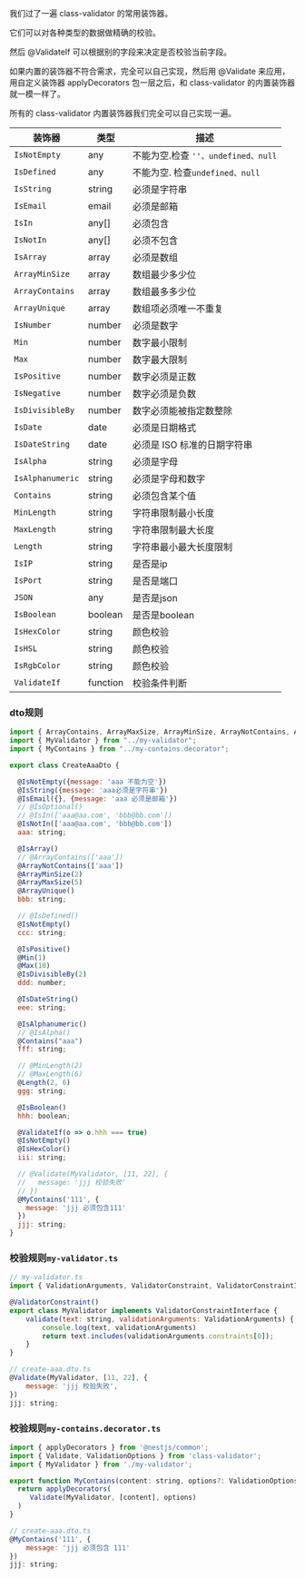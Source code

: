 我们过了一遍 class-validator 的常用装饰器。

它们可以对各种类型的数据做精确的校验。

然后 @ValidateIf 可以根据别的字段来决定是否校验当前字段。

如果内置的装饰器不符合需求，完全可以自己实现，然后用 @Validate 来应用，用自定义装饰器 applyDecorators 包一层之后，和 class-validator 的内置装饰器就一模一样了。

所有的 class-validator 内置装饰器我们完全可以自己实现一遍。

| 装饰器 | 类型 | 描述 |
| --- | --- | --- |
| `IsNotEmpty` | any | 不能为空.检查 `''、undefined、null` |
| `IsDefined` | any | 不能为空. 检查`undefined、null` |
| `IsString` | string | 必须是字符串 |
| `IsEmail` | email | 必须是邮箱 |
| `IsIn` | any[] | 必须包含 |
| `IsNotIn` | any[] | 必须不包含 |
| `IsArray` | array | 必须是数组 |
| `ArrayMinSize` | array | 数组最少多少位 |
| `ArrayContains` | array | 数组最多多少位 |
| `ArrayUnique` | array | 数组项必须唯一不重复 |
| `IsNumber` | number | 必须是数字 |
| `Min` | number | 数字最小限制 |
| `Max` | number | 数字最大限制 |
| `IsPositive` | number | 数字必须是正数 |
| `IsNegative` | number | 数字必须是负数 |
| `IsDivisibleBy` | number | 数字必须能被指定数整除 |
| `IsDate` | date | 必须是日期格式 |
| `IsDateString` | date | 必须是 ISO 标准的日期字符串 |
| `IsAlpha` | string | 必须是字母 |
| `IsAlphanumeric` | string | 必须是字母和数字 |
| `Contains` | string | 必须包含某个值 |
| `MinLength` | string | 字符串限制最小长度 |
| `MaxLength` | string | 字符串限制最大长度 |
| `Length` | string | 字符串最小最大长度限制 |
| `IsIP` | string | 是否是ip |
| `IsPort` | string | 是否是端口 |
| `JSON` | any | 是否是json |
| `IsBoolean` | boolean | 是否是boolean |
| `IsHexColor` | string | 颜色校验 |
| `IsHSL` | string | 颜色校验 |
| `IsRgbColor` | string | 颜色校验 |
| `ValidateIf` | function | 校验条件判断 |

### dto规则
```js
import { ArrayContains, ArrayMaxSize, ArrayMinSize, ArrayNotContains, ArrayUnique, Contains, IsAlpha, IsAlphanumeric, IsArray, IsBoolean, IsDateString, IsDefined, IsDivisibleBy, IsEmail, IsHexColor, IsIn, IsNotEmpty, IsNotIn, IsOptional, IsPositive, IsString, Length, Max, MaxLength, Min, MinLength, Validate, ValidateIf } from "class-validator";
import { MyValidator } from "../my-validator";
import { MyContains } from "../my-contains.decorator";

export class CreateAaaDto {

  @IsNotEmpty({message: 'aaa 不能为空'})
  @IsString({message: 'aaa必须是字符串'})
  @IsEmail({}, {message: 'aaa 必须是邮箱'})
  // @IsOptional()
  // @IsIn(['aaa@aa.com', 'bbb@bb.com'])
  @IsNotIn(['aaa@aa.com', 'bbb@bb.com'])
  aaa: string;

  @IsArray()
  // @ArrayContains(['aaa'])
  @ArrayNotContains(['aaa'])
  @ArrayMinSize(2)
  @ArrayMaxSize(5)
  @ArrayUnique()
  bbb: string;

  // @IsDefined()
  @IsNotEmpty()
  ccc: string;

  @IsPositive()
  @Min(1)
  @Max(10)
  @IsDivisibleBy(2)
  ddd: number;

  @IsDateString()
  eee: string;

  @IsAlphanumeric()
  // @IsAlpha()
  @Contains("aaa")
  fff: string;

  // @MinLength(2)
  // @MaxLength(6)
  @Length(2, 6)
  ggg: string;

  @IsBoolean()
  hhh: boolean;

  @ValidateIf(o => o.hhh === true)
  @IsNotEmpty()
  @IsHexColor()
  iii: string;

  // @Validate(MyValidator, [11, 22], {
  //   message: 'jjj 校验失败'
  // })
  @MyContains('111', {
    message: 'jjj 必须包含111'
  })
  jjj: string;
}
```

### 校验规则`my-validator.ts`

```js
// my-validator.ts
import { ValidationArguments, ValidatorConstraint, ValidatorConstraintInterface } from "class-validator";

@ValidatorConstraint()
export class MyValidator implements ValidatorConstraintInterface {
    validate(text: string, validationArguments: ValidationArguments) {
        console.log(text, validationArguments)
        return text.includes(validationArguments.constraints[0]);
    }
}

// create-aaa.dto.ts
@Validate(MyValidator, [11, 22], {
    message: 'jjj 校验失败',
})
jjj: string;
```

### 校验规则`my-contains.decorator.ts`
```js
import { applyDecorators } from '@nestjs/common';
import { Validate, ValidationOptions } from 'class-validator';
import { MyValidator } from './my-validator';

export function MyContains(content: string, options?: ValidationOptions) {
  return applyDecorators(
     Validate(MyValidator, [content], options)
  )
}

// create-aaa.dto.ts
@MyContains('111', {
    message: 'jjj 必须包含 111'
})
jjj: string;
```









